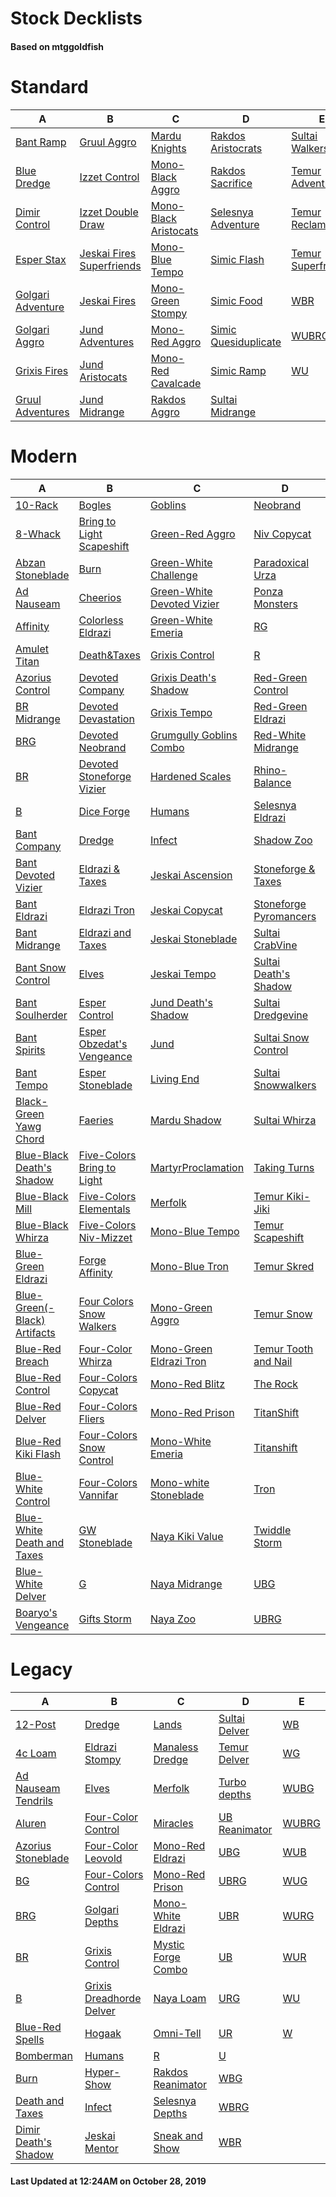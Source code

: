 # Stock Decklists
#### Based on mtggoldfish


# Standard

|                                  A                                   |                                          B                                           |                                      C                                       |                                     D                                      |                                   E                                    |
|----------------------------------------------------------------------|--------------------------------------------------------------------------------------|------------------------------------------------------------------------------|----------------------------------------------------------------------------|------------------------------------------------------------------------|
|[Bant Ramp](./mtggoldfish/Standard/decks/Bant_Ramp.md)                |[Gruul Aggro](./mtggoldfish/Standard/decks/Gruul_Aggro.md)                            |[Mardu Knights](./mtggoldfish/Standard/decks/Mardu_Knights.md)                |[Rakdos Aristocrats](./mtggoldfish/Standard/decks/Rakdos_Aristocrats.md)    |[Sultai Walkers](./mtggoldfish/Standard/decks/Sultai_Walkers.md)        |
|[Blue Dredge](./mtggoldfish/Standard/decks/Blue_Dredge.md)            |[Izzet Control](./mtggoldfish/Standard/decks/Izzet_Control.md)                        |[Mono-Black Aggro](./mtggoldfish/Standard/decks/Mono-Black_Aggro.md)          |[Rakdos Sacrifice](./mtggoldfish/Standard/decks/Rakdos_Sacrifice.md)        |[Temur Adventures](./mtggoldfish/Standard/decks/Temur_Adventures.md)    |
|[Dimir Control](./mtggoldfish/Standard/decks/Dimir_Control.md)        |[Izzet Double Draw](./mtggoldfish/Standard/decks/Izzet_Double_Draw.md)                |[Mono-Black Aristocats](./mtggoldfish/Standard/decks/Mono-Black_Aristocats.md)|[Selesnya Adventure](./mtggoldfish/Standard/decks/Selesnya_Adventure.md)    |[Temur Reclamation](./mtggoldfish/Standard/decks/Temur_Reclamation.md)  |
|[Esper Stax](./mtggoldfish/Standard/decks/Esper_Stax.md)              |[Jeskai Fires Superfriends](./mtggoldfish/Standard/decks/Jeskai_Fires_Superfriends.md)|[Mono-Blue Tempo](./mtggoldfish/Standard/decks/Mono-Blue_Tempo.md)            |[Simic Flash](./mtggoldfish/Standard/decks/Simic_Flash.md)                  |[Temur Superfriends](./mtggoldfish/Standard/decks/Temur_Superfriends.md)|
|[Golgari Adventure](./mtggoldfish/Standard/decks/Golgari_Adventure.md)|[Jeskai Fires](./mtggoldfish/Standard/decks/Jeskai_Fires.md)                          |[Mono-Green Stompy](./mtggoldfish/Standard/decks/Mono-Green_Stompy.md)        |[Simic Food](./mtggoldfish/Standard/decks/Simic_Food.md)                    |[WBR](./mtggoldfish/Standard/decks/WBR.md)                              |
|[Golgari Aggro](./mtggoldfish/Standard/decks/Golgari_Aggro.md)        |[Jund Adventures](./mtggoldfish/Standard/decks/Jund_Adventures.md)                    |[Mono-Red Aggro](./mtggoldfish/Standard/decks/Mono-Red_Aggro.md)              |[Simic Quesiduplicate](./mtggoldfish/Standard/decks/Simic_Quesiduplicate.md)|[WUBRG](./mtggoldfish/Standard/decks/WUBRG.md)                          |
|[Grixis Fires](./mtggoldfish/Standard/decks/Grixis_Fires.md)          |[Jund Aristocats](./mtggoldfish/Standard/decks/Jund_Aristocats.md)                    |[Mono-Red Cavalcade](./mtggoldfish/Standard/decks/Mono-Red_Cavalcade.md)      |[Simic Ramp](./mtggoldfish/Standard/decks/Simic_Ramp.md)                    |[WU](./mtggoldfish/Standard/decks/WU.md)                                |
|[Gruul Adventures](./mtggoldfish/Standard/decks/Gruul_Adventures.md)  |[Jund Midrange](./mtggoldfish/Standard/decks/Jund_Midrange.md)                        |[Rakdos Aggro](./mtggoldfish/Standard/decks/Rakdos_Aggro.md)                  |[Sultai Midrange](./mtggoldfish/Standard/decks/Sultai_Midrange.md)          |                                                                        |


# Modern

|                                            A                                             |                                          B                                           |                                          C                                           |                                      D                                       |                                 E                                  |
|------------------------------------------------------------------------------------------|--------------------------------------------------------------------------------------|--------------------------------------------------------------------------------------|------------------------------------------------------------------------------|--------------------------------------------------------------------|
|[10-Rack](./mtggoldfish/Modern/decks/10-Rack.md)                                          |[Bogles](./mtggoldfish/Modern/decks/Bogles.md)                                        |[Goblins](./mtggoldfish/Modern/decks/Goblins.md)                                      |[Neobrand](./mtggoldfish/Modern/decks/Neobrand.md)                            |[UBR](./mtggoldfish/Modern/decks/UBR.md)                            |
|[8-Whack](./mtggoldfish/Modern/decks/8-Whack.md)                                          |[Bring to Light Scapeshift](./mtggoldfish/Modern/decks/Bring_to_Light_Scapeshift.md)  |[Green-Red Aggro](./mtggoldfish/Modern/decks/Green-Red_Aggro.md)                      |[Niv Copycat](./mtggoldfish/Modern/decks/Niv_Copycat.md)                      |[UB](./mtggoldfish/Modern/decks/UB.md)                              |
|[Abzan Stoneblade](./mtggoldfish/Modern/decks/Abzan_Stoneblade.md)                        |[Burn](./mtggoldfish/Modern/decks/Burn.md)                                            |[Green-White Challenge](./mtggoldfish/Modern/decks/Green-White_Challenge.md)          |[Paradoxical Urza](./mtggoldfish/Modern/decks/Paradoxical_Urza.md)            |[UR Emrakul Breach](./mtggoldfish/Modern/decks/UR_Emrakul_Breach.md)|
|[Ad Nauseam](./mtggoldfish/Modern/decks/Ad_Nauseam.md)                                    |[Cheerios](./mtggoldfish/Modern/decks/Cheerios.md)                                    |[Green-White Devoted Vizier](./mtggoldfish/Modern/decks/Green-White_Devoted_Vizier.md)|[Ponza Monsters](./mtggoldfish/Modern/decks/Ponza_Monsters.md)                |[URG](./mtggoldfish/Modern/decks/URG.md)                            |
|[Affinity](./mtggoldfish/Modern/decks/Affinity.md)                                        |[Colorless Eldrazi](./mtggoldfish/Modern/decks/Colorless_Eldrazi.md)                  |[Green-White Emeria](./mtggoldfish/Modern/decks/Green-White_Emeria.md)                |[RG](./mtggoldfish/Modern/decks/RG.md)                                        |[UR](./mtggoldfish/Modern/decks/UR.md)                              |
|[Amulet Titan](./mtggoldfish/Modern/decks/Amulet_Titan.md)                                |[Death&amp;Taxes](./mtggoldfish/Modern/decks/Death&amp;Taxes.md)                      |[Grixis Control](./mtggoldfish/Modern/decks/Grixis_Control.md)                        |[R](./mtggoldfish/Modern/decks/R.md)                                          |[U](./mtggoldfish/Modern/decks/U.md)                                |
|[Azorius Control](./mtggoldfish/Modern/decks/Azorius_Control.md)                          |[Devoted Company](./mtggoldfish/Modern/decks/Devoted_Company.md)                      |[Grixis Death's Shadow](./mtggoldfish/Modern/decks/Grixis_Death's_Shadow.md)          |[Red-Green Control](./mtggoldfish/Modern/decks/Red-Green_Control.md)          |[Urza Ascendancy](./mtggoldfish/Modern/decks/Urza_Ascendancy.md)    |
|[BR Midrange](./mtggoldfish/Modern/decks/BR_Midrange.md)                                  |[Devoted Devastation](./mtggoldfish/Modern/decks/Devoted_Devastation.md)              |[Grixis Tempo](./mtggoldfish/Modern/decks/Grixis_Tempo.md)                            |[Red-Green Eldrazi](./mtggoldfish/Modern/decks/Red-Green_Eldrazi.md)          |[Urza Outcome](./mtggoldfish/Modern/decks/Urza_Outcome.md)          |
|[BRG](./mtggoldfish/Modern/decks/BRG.md)                                                  |[Devoted Neobrand](./mtggoldfish/Modern/decks/Devoted_Neobrand.md)                    |[Grumgully Goblins Combo](./mtggoldfish/Modern/decks/Grumgully_Goblins_Combo.md)      |[Red-White Midrange](./mtggoldfish/Modern/decks/Red-White_Midrange.md)        |[WB Eldrazi](./mtggoldfish/Modern/decks/WB_Eldrazi.md)              |
|[BR](./mtggoldfish/Modern/decks/BR.md)                                                    |[Devoted Stoneforge Vizier](./mtggoldfish/Modern/decks/Devoted_Stoneforge_Vizier.md)  |[Hardened Scales](./mtggoldfish/Modern/decks/Hardened_Scales.md)                      |[Rhino-Balance](./mtggoldfish/Modern/decks/Rhino-Balance.md)                  |[WB Pox](./mtggoldfish/Modern/decks/WB_Pox.md)                      |
|[B](./mtggoldfish/Modern/decks/B.md)                                                      |[Dice Forge](./mtggoldfish/Modern/decks/Dice_Forge.md)                                |[Humans](./mtggoldfish/Modern/decks/Humans.md)                                        |[Selesnya Eldrazi](./mtggoldfish/Modern/decks/Selesnya_Eldrazi.md)            |[WB Stoneblade](./mtggoldfish/Modern/decks/WB_Stoneblade.md)        |
|[Bant Company](./mtggoldfish/Modern/decks/Bant_Company.md)                                |[Dredge](./mtggoldfish/Modern/decks/Dredge.md)                                        |[Infect](./mtggoldfish/Modern/decks/Infect.md)                                        |[Shadow Zoo](./mtggoldfish/Modern/decks/Shadow_Zoo.md)                        |[WBRG](./mtggoldfish/Modern/decks/WBRG.md)                          |
|[Bant Devoted Vizier](./mtggoldfish/Modern/decks/Bant_Devoted_Vizier.md)                  |[Eldrazi & Taxes](./mtggoldfish/Modern/decks/Eldrazi_&_Taxes.md)                      |[Jeskai Ascension](./mtggoldfish/Modern/decks/Jeskai_Ascension.md)                    |[Stoneforge & Taxes](./mtggoldfish/Modern/decks/Stoneforge_&_Taxes.md)        |[WBR](./mtggoldfish/Modern/decks/WBR.md)                            |
|[Bant Eldrazi](./mtggoldfish/Modern/decks/Bant_Eldrazi.md)                                |[Eldrazi Tron](./mtggoldfish/Modern/decks/Eldrazi_Tron.md)                            |[Jeskai Copycat](./mtggoldfish/Modern/decks/Jeskai_Copycat.md)                        |[Stoneforge Pyromancers](./mtggoldfish/Modern/decks/Stoneforge_Pyromancers.md)|[WB](./mtggoldfish/Modern/decks/WB.md)                              |
|[Bant Midrange](./mtggoldfish/Modern/decks/Bant_Midrange.md)                              |[Eldrazi and Taxes](./mtggoldfish/Modern/decks/Eldrazi_and_Taxes.md)                  |[Jeskai Stoneblade](./mtggoldfish/Modern/decks/Jeskai_Stoneblade.md)                  |[Sultai CrabVine](./mtggoldfish/Modern/decks/Sultai_CrabVine.md)              |[WG](./mtggoldfish/Modern/decks/WG.md)                              |
|[Bant Snow Control](./mtggoldfish/Modern/decks/Bant_Snow_Control.md)                      |[Elves](./mtggoldfish/Modern/decks/Elves.md)                                          |[Jeskai Tempo](./mtggoldfish/Modern/decks/Jeskai_Tempo.md)                            |[Sultai Death's Shadow](./mtggoldfish/Modern/decks/Sultai_Death's_Shadow.md)  |[WRG](./mtggoldfish/Modern/decks/WRG.md)                            |
|[Bant Soulherder](./mtggoldfish/Modern/decks/Bant_Soulherder.md)                          |[Esper Control](./mtggoldfish/Modern/decks/Esper_Control.md)                          |[Jund Death's Shadow](./mtggoldfish/Modern/decks/Jund_Death's_Shadow.md)              |[Sultai Dredgevine](./mtggoldfish/Modern/decks/Sultai_Dredgevine.md)          |[WR](./mtggoldfish/Modern/decks/WR.md)                              |
|[Bant Spirits](./mtggoldfish/Modern/decks/Bant_Spirits.md)                                |[Esper Obzedat's Vengeance](./mtggoldfish/Modern/decks/Esper_Obzedat's_Vengeance.md)  |[Jund](./mtggoldfish/Modern/decks/Jund.md)                                            |[Sultai Snow Control](./mtggoldfish/Modern/decks/Sultai_Snow_Control.md)      |[WU Spirits](./mtggoldfish/Modern/decks/WU_Spirits.md)              |
|[Bant Tempo](./mtggoldfish/Modern/decks/Bant_Tempo.md)                                    |[Esper Stoneblade](./mtggoldfish/Modern/decks/Esper_Stoneblade.md)                    |[Living End](./mtggoldfish/Modern/decks/Living_End.md)                                |[Sultai Snowwalkers](./mtggoldfish/Modern/decks/Sultai_Snowwalkers.md)        |[WUBG](./mtggoldfish/Modern/decks/WUBG.md)                          |
|[Black-Green Yawg Chord](./mtggoldfish/Modern/decks/Black-Green_Yawg_Chord.md)            |[Faeries](./mtggoldfish/Modern/decks/Faeries.md)                                      |[Mardu Shadow](./mtggoldfish/Modern/decks/Mardu_Shadow.md)                            |[Sultai Whirza](./mtggoldfish/Modern/decks/Sultai_Whirza.md)                  |[WUBRG](./mtggoldfish/Modern/decks/WUBRG.md)                        |
|[Blue-Black Death's Shadow](./mtggoldfish/Modern/decks/Blue-Black_Death's_Shadow.md)      |[Five-Colors Bring to Light](./mtggoldfish/Modern/decks/Five-Colors_Bring_to_Light.md)|[MartyrProclamation](./mtggoldfish/Modern/decks/MartyrProclamation.md)                |[Taking Turns](./mtggoldfish/Modern/decks/Taking_Turns.md)                    |[WUBR](./mtggoldfish/Modern/decks/WUBR.md)                          |
|[Blue-Black Mill](./mtggoldfish/Modern/decks/Blue-Black_Mill.md)                          |[Five-Colors Elementals](./mtggoldfish/Modern/decks/Five-Colors_Elementals.md)        |[Merfolk](./mtggoldfish/Modern/decks/Merfolk.md)                                      |[Temur Kiki-Jiki](./mtggoldfish/Modern/decks/Temur_Kiki-Jiki.md)              |[WUB](./mtggoldfish/Modern/decks/WUB.md)                            |
|[Blue-Black Whirza](./mtggoldfish/Modern/decks/Blue-Black_Whirza.md)                      |[Five-Colors Niv-Mizzet](./mtggoldfish/Modern/decks/Five-Colors_Niv-Mizzet.md)        |[Mono-Blue Tempo](./mtggoldfish/Modern/decks/Mono-Blue_Tempo.md)                      |[Temur Scapeshift](./mtggoldfish/Modern/decks/Temur_Scapeshift.md)            |[WUG](./mtggoldfish/Modern/decks/WUG.md)                            |
|[Blue-Green Eldrazi](./mtggoldfish/Modern/decks/Blue-Green_Eldrazi.md)                    |[Forge Affinity](./mtggoldfish/Modern/decks/Forge_Affinity.md)                        |[Mono-Blue Tron](./mtggoldfish/Modern/decks/Mono-Blue_Tron.md)                        |[Temur Skred](./mtggoldfish/Modern/decks/Temur_Skred.md)                      |[WURG](./mtggoldfish/Modern/decks/WURG.md)                          |
|[Blue-Green(-Black) Artifacts](./mtggoldfish/Modern/decks/Blue-Green(-Black)_Artifacts.md)|[Four Colors Snow Walkers](./mtggoldfish/Modern/decks/Four_Colors_Snow_Walkers.md)    |[Mono-Green Aggro](./mtggoldfish/Modern/decks/Mono-Green_Aggro.md)                    |[Temur Snow](./mtggoldfish/Modern/decks/Temur_Snow.md)                        |[WUR](./mtggoldfish/Modern/decks/WUR.md)                            |
|[Blue-Red Breach](./mtggoldfish/Modern/decks/Blue-Red_Breach.md)                          |[Four-Color Whirza](./mtggoldfish/Modern/decks/Four-Color_Whirza.md)                  |[Mono-Green Eldrazi Tron](./mtggoldfish/Modern/decks/Mono-Green_Eldrazi_Tron.md)      |[Temur Tooth and Nail](./mtggoldfish/Modern/decks/Temur_Tooth_and_Nail.md)    |[WU](./mtggoldfish/Modern/decks/WU.md)                              |
|[Blue-Red Control](./mtggoldfish/Modern/decks/Blue-Red_Control.md)                        |[Four-Colors Copycat](./mtggoldfish/Modern/decks/Four-Colors_Copycat.md)              |[Mono-Red Blitz](./mtggoldfish/Modern/decks/Mono-Red_Blitz.md)                        |[The Rock](./mtggoldfish/Modern/decks/The_Rock.md)                            |[Whirza Emry](./mtggoldfish/Modern/decks/Whirza_Emry.md)            |
|[Blue-Red Delver](./mtggoldfish/Modern/decks/Blue-Red_Delver.md)                          |[Four-Colors Fliers](./mtggoldfish/Modern/decks/Four-Colors_Fliers.md)                |[Mono-Red Prison](./mtggoldfish/Modern/decks/Mono-Red_Prison.md)                      |[TitanShift](./mtggoldfish/Modern/decks/TitanShift.md)                        |[Whirza Prison](./mtggoldfish/Modern/decks/Whirza_Prison.md)        |
|[Blue-Red Kiki Flash](./mtggoldfish/Modern/decks/Blue-Red_Kiki_Flash.md)                  |[Four-Colors Snow Control](./mtggoldfish/Modern/decks/Four-Colors_Snow_Control.md)    |[Mono-White Emeria](./mtggoldfish/Modern/decks/Mono-White_Emeria.md)                  |[Titanshift](./mtggoldfish/Modern/decks/Titanshift.md)                        |[Whirza](./mtggoldfish/Modern/decks/Whirza.md)                      |
|[Blue-White Control](./mtggoldfish/Modern/decks/Blue-White_Control.md)                    |[Four-Colors Vannifar](./mtggoldfish/Modern/decks/Four-Colors_Vannifar.md)            |[Mono-white Stoneblade](./mtggoldfish/Modern/decks/Mono-white_Stoneblade.md)          |[Tron](./mtggoldfish/Modern/decks/Tron.md)                                    |                                                                    |
|[Blue-White Death and Taxes](./mtggoldfish/Modern/decks/Blue-White_Death_and_Taxes.md)    |[GW Stoneblade](./mtggoldfish/Modern/decks/GW_Stoneblade.md)                          |[Naya Kiki Value](./mtggoldfish/Modern/decks/Naya_Kiki_Value.md)                      |[Twiddle Storm](./mtggoldfish/Modern/decks/Twiddle_Storm.md)                  |                                                                    |
|[Blue-White Delver](./mtggoldfish/Modern/decks/Blue-White_Delver.md)                      |[G](./mtggoldfish/Modern/decks/G.md)                                                  |[Naya Midrange](./mtggoldfish/Modern/decks/Naya_Midrange.md)                          |[UBG](./mtggoldfish/Modern/decks/UBG.md)                                      |                                                                    |
|[Boaryo's Vengeance](./mtggoldfish/Modern/decks/Boaryo's_Vengeance.md)                    |[Gifts Storm](./mtggoldfish/Modern/decks/Gifts_Storm.md)                              |[Naya Zoo](./mtggoldfish/Modern/decks/Naya_Zoo.md)                                    |[UBRG](./mtggoldfish/Modern/decks/UBRG.md)                                    |                                                                    |


# Legacy

|                                    A                                     |                                        B                                         |                                  C                                   |                             D                              |                     E                      |
|--------------------------------------------------------------------------|----------------------------------------------------------------------------------|----------------------------------------------------------------------|------------------------------------------------------------|--------------------------------------------|
|[12-Post](./mtggoldfish/Legacy/decks/12-Post.md)                          |[Dredge](./mtggoldfish/Legacy/decks/Dredge.md)                                    |[Lands](./mtggoldfish/Legacy/decks/Lands.md)                          |[Sultai Delver](./mtggoldfish/Legacy/decks/Sultai_Delver.md)|[WB](./mtggoldfish/Legacy/decks/WB.md)      |
|[4c Loam](./mtggoldfish/Legacy/decks/4c_Loam.md)                          |[Eldrazi Stompy](./mtggoldfish/Legacy/decks/Eldrazi_Stompy.md)                    |[Manaless Dredge](./mtggoldfish/Legacy/decks/Manaless_Dredge.md)      |[Temur Delver](./mtggoldfish/Legacy/decks/Temur_Delver.md)  |[WG](./mtggoldfish/Legacy/decks/WG.md)      |
|[Ad Nauseam Tendrils](./mtggoldfish/Legacy/decks/Ad_Nauseam_Tendrils.md)  |[Elves](./mtggoldfish/Legacy/decks/Elves.md)                                      |[Merfolk](./mtggoldfish/Legacy/decks/Merfolk.md)                      |[Turbo depths](./mtggoldfish/Legacy/decks/Turbo_depths.md)  |[WUBG](./mtggoldfish/Legacy/decks/WUBG.md)  |
|[Aluren](./mtggoldfish/Legacy/decks/Aluren.md)                            |[Four-Color Control](./mtggoldfish/Legacy/decks/Four-Color_Control.md)            |[Miracles](./mtggoldfish/Legacy/decks/Miracles.md)                    |[UB Reanimator](./mtggoldfish/Legacy/decks/UB_Reanimator.md)|[WUBRG](./mtggoldfish/Legacy/decks/WUBRG.md)|
|[Azorius Stoneblade](./mtggoldfish/Legacy/decks/Azorius_Stoneblade.md)    |[Four-Color Leovold](./mtggoldfish/Legacy/decks/Four-Color_Leovold.md)            |[Mono-Red Eldrazi](./mtggoldfish/Legacy/decks/Mono-Red_Eldrazi.md)    |[UBG](./mtggoldfish/Legacy/decks/UBG.md)                    |[WUB](./mtggoldfish/Legacy/decks/WUB.md)    |
|[BG](./mtggoldfish/Legacy/decks/BG.md)                                    |[Four-Colors Control](./mtggoldfish/Legacy/decks/Four-Colors_Control.md)          |[Mono-Red Prison](./mtggoldfish/Legacy/decks/Mono-Red_Prison.md)      |[UBRG](./mtggoldfish/Legacy/decks/UBRG.md)                  |[WUG](./mtggoldfish/Legacy/decks/WUG.md)    |
|[BRG](./mtggoldfish/Legacy/decks/BRG.md)                                  |[Golgari Depths](./mtggoldfish/Legacy/decks/Golgari_Depths.md)                    |[Mono-White Eldrazi](./mtggoldfish/Legacy/decks/Mono-White_Eldrazi.md)|[UBR](./mtggoldfish/Legacy/decks/UBR.md)                    |[WURG](./mtggoldfish/Legacy/decks/WURG.md)  |
|[BR](./mtggoldfish/Legacy/decks/BR.md)                                    |[Grixis Control](./mtggoldfish/Legacy/decks/Grixis_Control.md)                    |[Mystic Forge Combo](./mtggoldfish/Legacy/decks/Mystic_Forge_Combo.md)|[UB](./mtggoldfish/Legacy/decks/UB.md)                      |[WUR](./mtggoldfish/Legacy/decks/WUR.md)    |
|[B](./mtggoldfish/Legacy/decks/B.md)                                      |[Grixis Dreadhorde Delver](./mtggoldfish/Legacy/decks/Grixis_Dreadhorde_Delver.md)|[Naya Loam](./mtggoldfish/Legacy/decks/Naya_Loam.md)                  |[URG](./mtggoldfish/Legacy/decks/URG.md)                    |[WU](./mtggoldfish/Legacy/decks/WU.md)      |
|[Blue-Red Spells](./mtggoldfish/Legacy/decks/Blue-Red_Spells.md)          |[Hogaak](./mtggoldfish/Legacy/decks/Hogaak.md)                                    |[Omni-Tell](./mtggoldfish/Legacy/decks/Omni-Tell.md)                  |[UR](./mtggoldfish/Legacy/decks/UR.md)                      |[W](./mtggoldfish/Legacy/decks/W.md)        |
|[Bomberman](./mtggoldfish/Legacy/decks/Bomberman.md)                      |[Humans](./mtggoldfish/Legacy/decks/Humans.md)                                    |[R](./mtggoldfish/Legacy/decks/R.md)                                  |[U](./mtggoldfish/Legacy/decks/U.md)                        |                                            |
|[Burn](./mtggoldfish/Legacy/decks/Burn.md)                                |[Hyper-Show](./mtggoldfish/Legacy/decks/Hyper-Show.md)                            |[Rakdos Reanimator](./mtggoldfish/Legacy/decks/Rakdos_Reanimator.md)  |[WBG](./mtggoldfish/Legacy/decks/WBG.md)                    |                                            |
|[Death and Taxes](./mtggoldfish/Legacy/decks/Death_and_Taxes.md)          |[Infect](./mtggoldfish/Legacy/decks/Infect.md)                                    |[Selesnya Depths](./mtggoldfish/Legacy/decks/Selesnya_Depths.md)      |[WBRG](./mtggoldfish/Legacy/decks/WBRG.md)                  |                                            |
|[Dimir Death's Shadow](./mtggoldfish/Legacy/decks/Dimir_Death's_Shadow.md)|[Jeskai Mentor](./mtggoldfish/Legacy/decks/Jeskai_Mentor.md)                      |[Sneak and Show](./mtggoldfish/Legacy/decks/Sneak_and_Show.md)        |[WBR](./mtggoldfish/Legacy/decks/WBR.md)                    |                                            |



#### Last Updated at 12:24AM on October 28, 2019